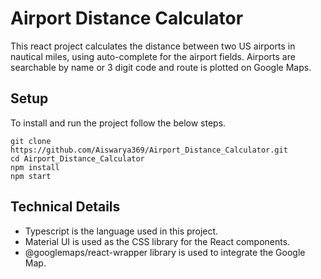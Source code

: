 # Airport Distance Calculator

This react project calculates the distance between two US airports in nautical miles, using auto-complete for the airport fields. Airports are searchable by name or 3 digit code and route is plotted on Google Maps.

## Setup

To install and run the project follow the below steps.
```
git clone https://github.com/Aiswarya369/Airport_Distance_Calculator.git
cd Airport_Distance_Calculator
npm install
npm start
```

## Technical Details

- Typescript is the language used in this project.
- Material UI is used as the CSS library for the React components.
- @googlemaps/react-wrapper library is used to integrate the Google Map. 
